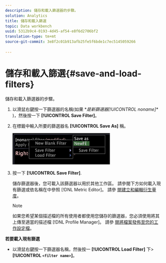 ```yaml
---
description: 儲存和載入篩選器的步驟。
solution: Analytics
title: 儲存和載入篩選
topic: Data workbench
uuid: 5312b9c4-0193-4d45-af54-e8f6d2706bf2
translation-type: tm+mt
source-git-commit: 3e8f2c01b913afb25fe5f6bde1c7ec5145059266

---
```



# 儲存和載入篩選{#save-and-load-filters}

儲存和載入篩選器的步驟。

1. 以滑鼠右鍵按一下篩選器的名稱(如果 **是新篩選器[!UICONTROL noname]\** )，然後按一下 **[!UICONTROL Save Filter]**。
1. 在標籤中輸入所要的篩選器名 **[!UICONTROL Save As]** 稱。

   ![步驟資訊](assets/vis_FilterEditor_SaveFilter.png)

1. 按一下 **[!UICONTROL Save Filter]**.

   儲存篩選器後，您可載入該篩選器以用於其他工作區。 請參閱下方如何載入現有篩選或依名稱在中參照 [!DNL Metric Editor]。 請參 [閱建立和編輯衍生量度](../../../../home/c-get-started/c-admin-intrf/c-prof-mgr/c-drvd-mtrcs.md#concept-e41723b342a849309874b26232224a40)。

   >[!NOTE]
   >
   >如果您希望某個描述檔的所有使用者都使用您儲存的篩選器，您必須使用將其上傳至適當的描述檔 [!DNL Profile Manager]。 請參 [閱將檔案發佈至您的工作設定檔](../../../../home/c-get-started/c-admin-intrf/c-prof-mgr/t-pub-files-wkg-prof.md#task-a0106e010c834d16bd60eef4721b6af9)。

**若要載入現有篩選**

* 以滑鼠右鍵按一下篩選器名稱，然後按一 **[!UICONTROL Load Filter]** 下> **[!UICONTROL `<filter name>`]**。
